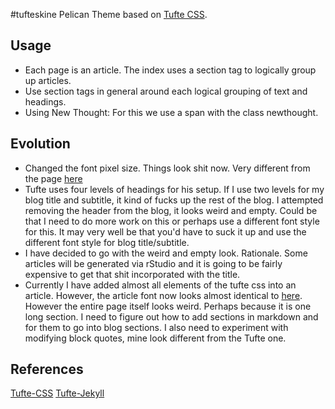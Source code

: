 #tufteskine
Pelican Theme based on [Tufte CSS](https://github.com/edwardtufte/tufte-css).

## Usage
- Each page is an article. The index uses a section tag to logically group up articles. 
- Use section tags in general around each logical grouping of text and headings. 
- Using New Thought:  For this we use a span with the class newthought.


## Evolution
- Changed the font pixel size. Things look shit now. Very different from the page [here](https://edwardtufte.github.io/tufte-css/) 
- Tufte uses four levels of headings for his setup. If I use two levels for my blog title and subtitle, it kind of fucks up the rest of the blog. I attempted removing the header from the blog, it looks weird and empty. Could be that I need to do more work on this or perhaps use a different font style for this. It may very well be that you'd have to suck it up and use the different font style for blog title/subtitle.
- I have decided to go with the weird and empty look. Rationale. Some articles will be generated via rStudio and it is going to be fairly expensive to get that shit incorporated with the title. 
- Currently I have added almost all elements of the tufte css into an article. However, the article font now looks almost identical to [here](https://edwardtufte.github.io/tufte-css/). However the entire page itself looks weird. Perhaps because it is one long section. I need to figure out how to add sections in markdown and for them to go into blog sections. I also need to experiment with modifying block quotes, mine look different from the Tufte one. 


## References
[Tufte-CSS](https://edwardtufte.github.io/tufte-css/)
[Tufte-Jekyll](https://github.com/clayh53/tufte-jekyll/)


